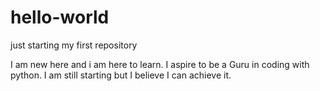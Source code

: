 # hello-world
just starting my first repository

I am new here and i am here to learn.
I aspire to be a Guru in coding with python.
I am still starting but I believe I can achieve it.

